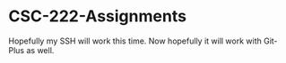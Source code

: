 # CSC-222-Assignments
Hopefully my SSH will work this time.
Now hopefully it will work with Git-Plus as well.

